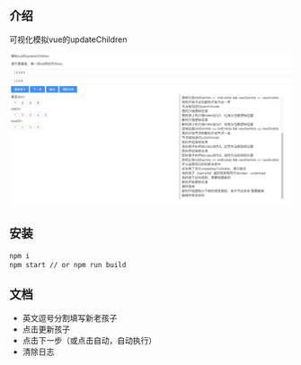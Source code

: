 ## 介绍
可视化模拟vue的updateChildren

<img src="https://raw.githubusercontent.com/kouchao/vue-analysis/master/img/20200417151547.jpg">

## 安装
```
npm i 
npm start // or npm run build
```

## 文档
- 英文逗号分割填写新老孩子
- 点击更新孩子
- 点击下一步（或点击自动，自动执行）
- 清除日志